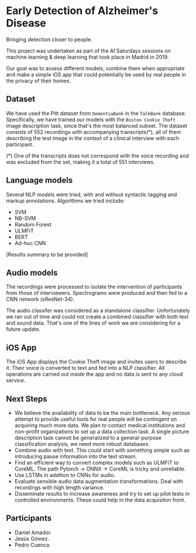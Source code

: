 # Early Detection of Alzheimer's Disease

Bringing detection closer to people.

This project was undertaken as part of the AI Saturdays sessions on machine learning & deep learning that took place in Madrid in 2019.

Our goal was to assess different models, combine them when appropriate and make a simple iOS app that could potentially be used by real people in the privacy of their homes.

## Dataset

We have used the Pitt dataset from `DementiaBank` in the `TalkBank` database. Specifically, we have trained our models with the `Boston Cookie Theft` image description task, since that's the most balanced subset.  The dataset consists of 552 recordings with accompanying transcripts(*), all of them describing the test image in the context of a clinical interview with each participant.

(*) One of the transcripts does not correspond with the voice recording and was excluded from the set, making it a total of 551 interviews.

## Language models

Several NLP models were tried, with and without syntactic tagging and markup annotations. Algorithms we tried include:

- SVM
- NB-SVM
- Random Forest
- ULMFiT
- BERT
- Ad-hoc CNN

[Results summary to be provided]

## Audio models

The recordings were processed to isolate the intervention of participants from those of interviewers. Spectrograms were produced and then fed to a CNN network (xResNet-34).

The audio classifer was considered as a standalone classifier. Unfortunately we ran out of time and could not create a combined classifier with both text and sound data. That's one of the lines of work we are considering for a future update.

## iOS App

The iOS App displays the Cookie Theft image and invites users to describe it. Their voice is converted to text and fed into a NLP classifier. All operations are carried out inside the app and no data is sent to any cloud service.

## Next Steps

- We believe the availability of data to be the main bottleneck. Any serious attempt to provide useful tools for real people will be contingent on acquiring much more data. We plan to contact medical institutions and non-profit organizations to set up a data collection task. A single picture description task cannot be generalized to a general-purpose classification analysis, we need more robust databases.
- Combine audio with text. This could start with something simple such as introducing pause information into the text stream.
- Find an efficient way to convert complex models such as ULMFiT to CoreML. The path Pytorch -> ONNX -> CoreML is tricky and unreliable.
- Use LSTMs in addition to CNNs for audio.
- Evaluate sensible audio data augmentation transformations. Deal with recordings with high length variance.
- Disseminate results to increase awareness and try to set up pilot tests in controlled environments. These could help in the data acquisiton front.

## Participants

- Daniel Amador.
- Jesús Gómez.
- Pedro Cuenca.
